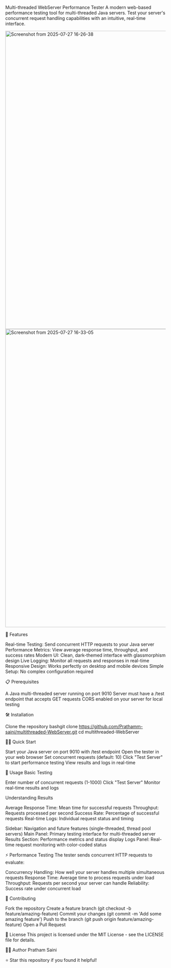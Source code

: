 Multi-threaded WebServer Performance Tester
A modern web-based performance testing tool for multi-threaded Java servers. Test your server's concurrent request handling capabilities with an intuitive, real-time interface.

<img width="1920" height="933" alt="Screenshot from 2025-07-27 16-26-38" src="https://github.com/user-attachments/assets/29bd5141-19b0-4f03-af82-c8cbf0ce0314" />

<img width="1920" height="933" alt="Screenshot from 2025-07-27 16-33-05" src="https://github.com/user-attachments/assets/d83f78a6-1d11-4350-a14c-79eec78f3df9" />

🚀 Features

Real-time Testing: Send concurrent HTTP requests to your Java server
Performance Metrics: View average response time, throughput, and success rates
Modern UI: Clean, dark-themed interface with glassmorphism design
Live Logging: Monitor all requests and responses in real-time
Responsive Design: Works perfectly on desktop and mobile devices
Simple Setup: No complex configuration required


📋 Prerequisites

A Java multi-threaded server running on port 9010
Server must have a /test endpoint that accepts GET requests
CORS enabled on your server for local testing


🛠️ Installation

Clone the repository
bashgit clone https://github.com/Prathamm-saini/multithreaded-WebServer.git
cd multithreaded-WebServer


🏃‍♂️ Quick Start

Start your Java server on port 9010 with /test endpoint
Open the tester in your web browser
Set concurrent requests (default: 10)
Click "Test Server" to start performance testing
View results and logs in real-time


🎯 Usage
Basic Testing

Enter number of concurrent requests (1-1000)
Click "Test Server"
Monitor real-time results and logs


Understanding Results

Average Response Time: Mean time for successful requests
Throughput: Requests processed per second
Success Rate: Percentage of successful requests
Real-time Logs: Individual request status and timing


Sidebar: Navigation and future features (single-threaded, thread pool servers)
Main Panel: Primary testing interface for multi-threaded server
Results Section: Performance metrics and status display
Logs Panel: Real-time request monitoring with color-coded status


⚡ Performance Testing
The tester sends concurrent HTTP requests to evaluate:

Concurrency Handling: How well your server handles multiple simultaneous requests
Response Time: Average time to process requests under load
Throughput: Requests per second your server can handle
Reliability: Success rate under concurrent load


🤝 Contributing

Fork the repository
Create a feature branch (git checkout -b feature/amazing-feature)
Commit your changes (git commit -m 'Add some amazing feature')
Push to the branch (git push origin feature/amazing-feature)
Open a Pull Request


📝 License
This project is licensed under the MIT License - see the LICENSE file for details.

👨‍💻 Author
Pratham Saini

⭐ Star this repository if you found it helpful!




